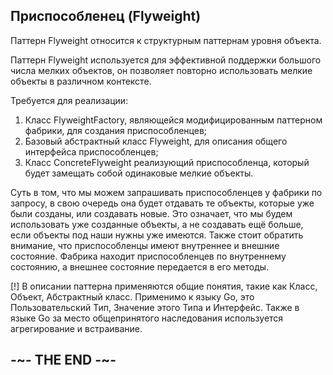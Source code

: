 
## Приспособленец (Flyweight)

Паттерн Flyweight относится к структурным паттернам уровня объекта.

Паттерн Flyweight используется для эффективной поддержки большого числа мелких объектов, он позволяет повторно использовать мелкие объекты в различном контексте.

Требуется для реализации:

1. Класс FlyweightFactory, являющейся модифицированным паттерном фабрики, для создания приспособленцев;
2. Базовый абстрактный класс Flyweight, для описания общего интерфейса приспособленцев;
3. Класс ConcreteFlyweight реализующий приспособленца, который будет замещать собой одинаковые мелкие объекты.

Суть в том, что мы можем запрашивать приспособленцев у фабрики по запросу, в свою очередь она будет отдавать те объекты, которые уже были созданы, или создавать новые. Это означает, что мы будем использовать уже созданные объекты, а не создавать ещё больше, если объекты под наши нужны уже имеются. Также стоит обратить внимание, что приспособленцы имеют внутреннее и внешние состояние. Фабрика находит приспособленцев по внутреннему состоянию, а внешнее состояние передается в его методы.

[!] В описании паттерна применяются общие понятия, такие как Класс, Объект, Абстрактный класс. Применимо к языку Go, это Пользовательский Тип, Значение этого Типа и Интерфейс. Также в языке Go за место общепринятого наследования используется агрегирование и встраивание.

## -~- THE END -~-